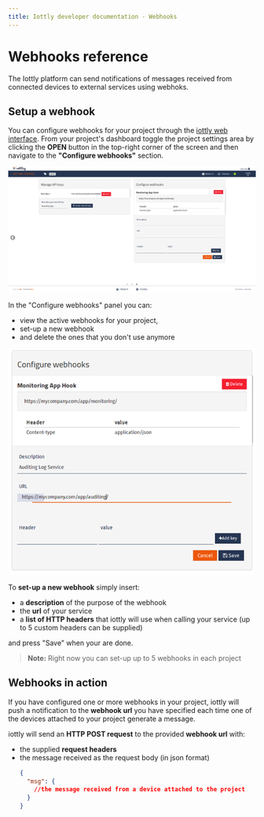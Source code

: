 ```yaml
---
title: Iottly developer documentation - Webhooks
---
```

# Webhooks reference

The Iottly platform can send notifications of messages received from connected devices to external services using webhoks.

## Setup a webhook

 You can configure webhooks for your project through the [iottly web interface](https://cloud.iottly.com).
 From your project's dashboard toggle the project settings area by clicking the
 __OPEN__ button in the top-right corner of the screen and then navigate to the 
 __"Configure webhooks"__ section.

 ![Manage webhooks page](/images/api/webhookpanel.png)

 In the "Configure webhooks" panel you can:
 - view the active webhooks for your project,
 - set-up a new webhook
 - and delete the ones that you don't use anymore

 ![Setup a webhook](/images/api/createhook.png)

 To __set-up a new webhook__ simply insert:
 
- a __description__ of the purpose of the webhook
- the __url__ of your service
- a __list of HTTP headers__ that iottly will use when calling your service (up to 5 custom headers can be supplied)

and press "Save" when your are done.

> __Note:__ Right now you can set-up up to 5 webhooks in each project

## Webhooks in action

If you have configured one or more webhooks in your project, iottly will push a notification
to the __webhook url__ you have specified each time one of the devices attached to your project generate a message.

iottly will send an __HTTP POST request__ to the provided __webhook url__ with:

- the supplied __request headers__
- the message received as the request body (in json format)
    ```json
    {
      "msg": {
        //the message received from a device attached to the project
      }
    }
    ```
